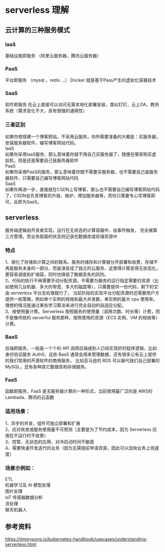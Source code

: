# serverless 理解

## 云计算的三种服务模式
### IaaS
基础设施即服务 （阿里云服务器，腾讯云服务器）  

### PaaS
平台即服务 （mysql ，redis …） Docker 就是基于Pass产生的虚拟化容器技术  

### SaaS
软件即服务 在云上直接可以访问无需本地化部署安装，类似钉钉，云上OA，教务系统（需求变化不大，具有很强的通用性）  

### 三者区别
如果你想搭建一个博客网站。不采用云服务，你所需要准备的大概是：买服务器，安装服务器软件，编写博客网站代码。  
IaaS  
如果你采用IaaS服务，那么意味着你就不用自己买服务器了，随便在哪家购买虚拟机，但是还是需要自己装服务器软件  
PaaS  
如果你采用PaaS的服务，那么意味着你既不需要买服务器，也不需要自己装服务器软件，只需要自己编写博客网站代码  
SaaS  
如果你再进一步，直接就在CSDN上写博客，那么也不需要自己编写博客网站代码了，CSDN会负责博客的升级、维护、增加服务器等，而你只需要专心写博客即可，此即为SaaS。  

## serverless
服务端逻辑由开发者实现，运行在无状态的计算容器中，由事件触发， 完全被第三方管理，而业务层面的状态则记录在数据库或存储资源中    

### 特点
1、弱化了存储和计算之间的联系。服务的储存和计算被分开部署和收费，存储不再是服务本身的一部分，而是演变成了独立的云服务，这使得计算变得无状态化，更容易调度和扩缩容，同时也降低了数据丢失的风险。  
2、代码的执行不再需要手动分配资源。不需要为服务的运行指定需要的资源（比如使用几台机器、多大的带宽、多大的磁盘等），只需要提供一份代码，剩下的交由 serverless 平台去处理就行了。
当前阶段的实现平台分配资源时还需要用户方提供一些策略，例如单个实例的规格和最大并发数，单实例的最大 cpu 使用率。理想的情况是通过某些学习算法来进行完全自动的自适应分配。  
3、按使用量计费。Serverless 按照服务的使用量（调用次数、时长等）计费，而不是像传统的 serverful 服务那样，按照使用的资源（ECS 实例、VM 的规格等）计费。  

### BaaS
后端即服务，一般是一个个的 API 调用后端或别人已经实现好的程序逻辑，比如身份验证服务 Auth0，这些 BaaS 通常会用来管理数据，还有很多公有云上提供的我们常用的开源软件的商用服务，
比如亚马逊的 RDS 可以替代我们自己部署的 MySQL，还有各种其它数据库和存储服务。  

### FaaS
函数即服务，FaaS 是无服务器计算的一种形式，当前使用最广泛的是 AWS的Lambada、腾讯的云函数   

### 适用场景：
1、异步的并发，组件可独立部署和扩展  
2、应对突发或服务使用量不可预测（主要是为了节约成本，因为 Serverless 应用在不运行时不收费）  
3、短暂、无状态的应用，对冷启动时间不敏感  
4、需要快速开发迭代的业务（因为无需提前申请资源，因此可以加快业务上线速度）  

### 场景示例如：
ETL  
机器学习及 AI 模型处理  
图片处理  
IoT 传感器数据分析  
流处理  
聊天机器人  

## 参考资料
https://jimmysong.io/kubernetes-handbook/usecases/understanding-serverless.html
